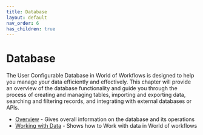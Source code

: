 ```yaml
---
title: Database
layout: default
nav_order: 6
has_children: true
---
```


# Database

The User Configurable Database in World of Workflows is designed to help you manage your data efficiently and effectively. This chapter will provide an overview of the database functionality and guide you through the process of creating and managing tables, importing and exporting data, searching and filtering records, and integrating with external databases or APIs.

- [Overview](./overview.html) - Gives overall information on the database and its operations
- [Working with Data](./working-with-data.md) - Shows how to Work with data in World of workflows